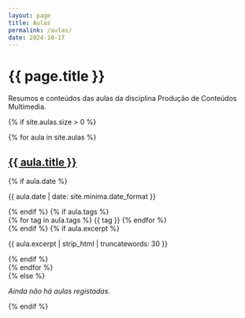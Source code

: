 ```yaml
---
layout: page
title: Aulas
permalink: /aulas/
date: 2024-10-17
---
```


# {{ page.title }}

Resumos e conteúdos das aulas da disciplina Produção de Conteúdos Multimedia.

{% if site.aulas.size > 0 %}
  <div class="collection-list">
    {% for aula in site.aulas %}
      <article class="collection-item">
        <h2><a href="{{ aula.url | relative_url }}">{{ aula.title }}</a></h2>
        {% if aula.date %}
          <p class="item-date">{{ aula.date | date: site.minima.date_format }}</p>
        {% endif %}
        {% if aula.tags %}
          <div class="item-tags">
            {% for tag in aula.tags %}
              <span class="tag">{{ tag }}</span>
            {% endfor %}
          </div>
        {% endif %}
        {% if aula.excerpt %}
          <p class="item-excerpt">{{ aula.excerpt | strip_html | truncatewords: 30 }}</p>
        {% endif %}
      </article>
    {% endfor %}
  </div>
{% else %}
  <p><em>Ainda não há aulas registadas.</em></p>
{% endif %}